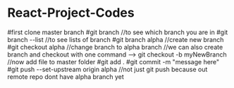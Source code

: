 # React-Project-Codes


#first clone master branch
#git branch       //to see which branch you are in      #git branch --list    //to see lists of branch
#git branch alpha    //create new branch
#git checkout alpha     //change branch to alpha branch     //we can also create branch and checkout with one command --> git checkout -b myNewBranch
//now add file to master folder 
#git add .
#git commit -m "message here"
#git push --set-upstream origin alpha         //not just git push because out remote repo dont have alpha branch yet



